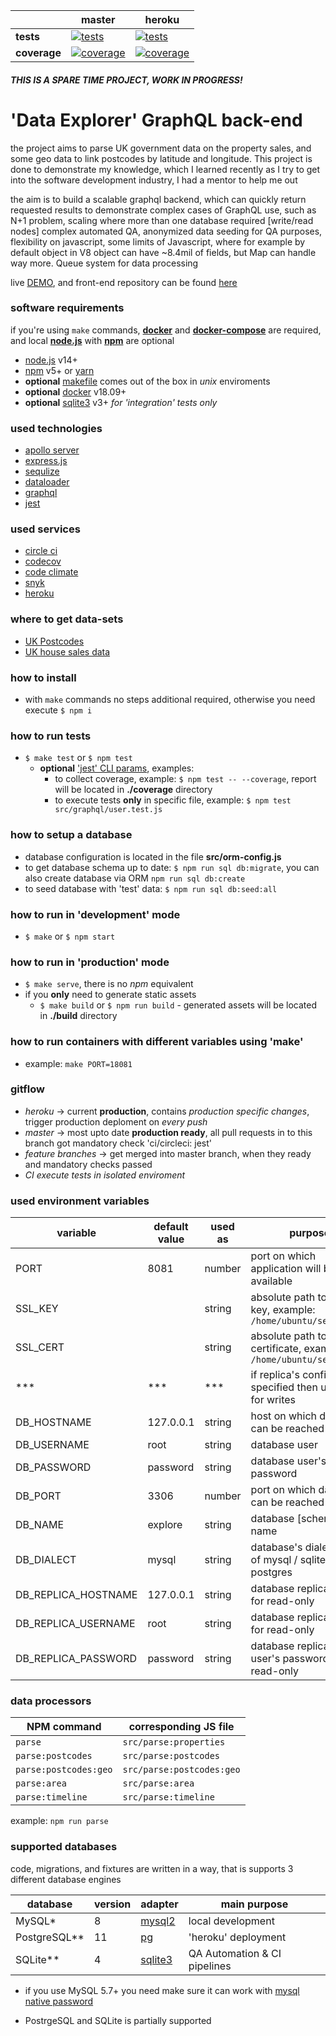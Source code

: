 [ci.tests-master-badge]: https://circleci.com/gh/anna-liepina/explore-sa-node/tree/master.svg?style=svg
[ci.tests-master]: https://circleci.com/gh/anna-liepina/explore-sa-node/tree/master
[ci.coverage-master-badge]: https://codecov.io/gh/anna-liepina/explore-sa-node/branch/master/graph/badge.svg
[ci.coverage-master]: https://codecov.io/gh/anna-liepina/explore-sa-node/branch/master

[ci.tests-heroku-badge]: https://circleci.com/gh/anna-liepina/explore-sa-node/tree/heroku.svg?style=svg
[ci.tests-heroku]: https://circleci.com/gh/anna-liepina/explore-sa-node/tree/heroku
[ci.coverage-heroku-badge]: https://codecov.io/gh/anna-liepina/explore-sa-node/branch/heroku/graph/badge.svg
[ci.coverage-heroku]: https://codecov.io/gh/anna-liepina/explore-sa-node/branch/heroku

|               | master                                                        | heroku
|---            |---                                                            | ---
| __tests__     | [![tests][ci.tests-master-badge]][ci.tests-master]            | [![tests][ci.tests-heroku-badge]][ci.tests-heroku]
| __coverage__  | [![coverage][ci.coverage-master-badge]][ci.coverage-master]   | [![coverage][ci.coverage-heroku-badge]][ci.coverage-heroku]

##### THIS IS A SPARE TIME PROJECT, WORK IN PROGRESS!

# 'Data Explorer' GraphQL back-end

the project aims to parse UK government data on the property sales, and some geo data to link postcodes by latitude and longitude.
This project is done to demonstrate my knowledge, which I learned recently as I try to get into the software development industry, I had a mentor to help me out

the aim is to build a scalable graphql backend, which can quickly return requested results
to demonstrate complex cases of GraphQL use, such as N+1 problem, scaling where more than one database required [write/read nodes]
complex automated QA, anonymized data seeding for QA purposes, flexibility on javascript, some limits of Javascript, where for example by default object in V8 object can have ~8.4mil of fields, but Map can handle way more. Queue system for data processing

live [DEMO](https://data-explorer.co.uk/graphql), and front-end repository can be found [here](https://github.com/anna-liepina/explore-cwa-react)

### software requirements

if you're using `make` commands, __[docker](https://docs.docker.com/install/)__ and __[docker-compose](https://docs.docker.com/compose/install/)__ are required, and local __[node.js](https://nodejs.org/)__ with __[npm](https://www.npmjs.com/)__ are optional
* [node.js](https://nodejs.org/) v14+
* [npm](https://www.npmjs.com/) v5+ or [yarn](https://yarnpkg.com/)
* __optional__ [makefile](https://en.wikipedia.org/wiki/Makefile) comes out of the box in *unix* enviroments
* __optional__ [docker](https://www.docker.com/) v18.09+
* __optional__ [sqlite3](https://www.sqlite.org/index.html) v3+ *for 'integration' tests only*

### used technologies

* [apollo server](https://www.apollographql.com/docs/apollo-server/)
* [express.js](https://expressjs.com/)
* [sequlize](http://docs.sequelizejs.com/)
* [dataloader](https://github.com/graphql/dataloader)
* [graphql](https://graphql.org/)
* [jest](https://facebook.github.io/jest/)

### used services

* [circle ci](https://circleci.com/dashboard)
* [codecov](https://codecov.io/)
* [code climate](https://codeclimate.com/)
* [snyk](https://snyk.io/)
* [heroku](https://www.heroku.com/)

### where to get data-sets
 * [UK Postcodes](https://www.getthedata.com/open-postcode-geo)
 * [UK house sales data](https://www.gov.uk/government/statistical-data-sets/price-paid-data-downloads)

### how to install

* with `make` commands no steps additional required, otherwise you need execute `$ npm i`

### how to run tests

* `$ make test` or `$ npm test`
  * __optional__ [ 'jest' CLI params](https://facebook.github.io/jest/docs/en/cli.html), examples:
    * to collect coverage, example: `$ npm test -- --coverage`, report will be located in __./coverage__ directory
    * to execute tests __only__ in specific file, example: `$ npm test src/graphql/user.test.js`

### how to setup a database

* database configuration is located in the file __src/orm-config.js__
* to get database schema up to date: `$ npm run sql db:migrate`, you can also create database via ORM `npm run sql db:create`
* to seed database with 'test' data: `$ npm run sql db:seed:all`

### how to run in 'development' mode

* `$ make` or `$ npm start`

### how to run in 'production' mode

* `$ make serve`, there is no *npm* equivalent
* if you __only__ need to generate static assets
  * `$ make build` or `$ npm run build` - generated assets will be located in __./build__ directory

### how to run containers with different variables using 'make'

* example: `make PORT=18081`

### gitflow

* *heroku* -> current __production__, contains *production specific changes*, trigger production deploment on *every push*
* *master* -> most upto date __production ready__, all pull requests in to this branch got mandatory check 'ci/circleci: jest'
* *feature branches* -> get merged into master branch, when they ready and mandatory checks passed
* *CI execute tests in isolated enviroment*

### used environment variables

| variable            | default value | used as   | purpose
|---                  |---            |---        | ---
| PORT                | 8081          | number    | port on which application will be made available
| SSL_KEY             |               | string    | absolute path to the SSL key, example: `/home/ubuntu/server.key`
| SSL_CERT            |               | string    | absolute path to the SSL certificate, example: `/home/ubuntu/server.key`
| ***                 | ***           | ***       | if replica's config specified then used only for writes
| DB_HOSTNAME         | 127.0.0.1     | string    | host on which database can be reached
| DB_USERNAME         | root          | string    | database user
| DB_PASSWORD         | password      | string    | database user's password
| DB_PORT             | 3306          | number    | port on which database can be reached
| DB_NAME             | explore       | string    | database [schema] name
| DB_DIALECT          | mysql         | string    | database's dialect: one of mysql / sqlite / postgres
| DB_REPLICA_HOSTNAME | 127.0.0.1     | string    | database replica's host for read-only
| DB_REPLICA_USERNAME | root          | string    | database replica's user for read-only
| DB_REPLICA_PASSWORD | password      | string    | database replica's user's password for read-only


### data processors
| NPM command            | corresponding JS file
|---                     |---
| `parse`                | `src/parse:properties`
| `parse:postcodes`      | `src/parse:postcodes`
| `parse:postcodes:geo`  | `src/parse:postcodes:geo`
| `parse:area`           | `src/parse:area`
| `parse:timeline`       | `src/parse:timeline`

example: `npm run parse`
### supported databases

code, migrations, and fixtures are written in a way, that is supports 3 different database engines

| database      | version   | adapter                                           | main purpose
|---            |---        | ---                                               | ---
| MySQL*        | 8         | [mysql2](https://www.npmjs.com/package/mysql2)    | local development
| PostgreSQL**  | 11        | [pg](https://www.npmjs.com/package/pg)            | 'heroku' deployment
| SQLite**      | 4         | [sqlite3](https://www.npmjs.com/package/sqlite3)  | QA Automation & CI pipelines

* if you use MySQL 5.7+ you need make sure it can work with [mysql native password](https://medium.com/@crmcmullen/how-to-run-mysql-8-0-with-native-password-authentication-502de5bac661)

* PostrgeSQL and SQLite is partially supported
